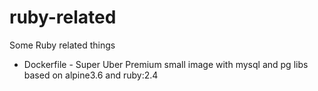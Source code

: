 # ruby-related
Some Ruby related things

* Dockerfile - Super Uber Premium small image with mysql and pg libs based on alpine3.6 and ruby:2.4
